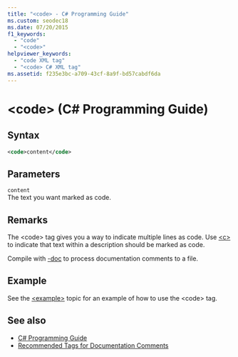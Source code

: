 ```yaml
---
title: "<code> - C# Programming Guide"
ms.custom: seodec18
ms.date: 07/20/2015
f1_keywords: 
  - "code"
  - "<code>"
helpviewer_keywords: 
  - "code XML tag"
  - "<code> C# XML tag"
ms.assetid: f235e3bc-a709-43cf-8a9f-bd57cabdf6da
---
```

# \<code> (C# Programming Guide)
## Syntax  
  
```xml  
<code>content</code>  
```  
  
## Parameters  
 `content`  
 The text you want marked as code.  
  
## Remarks  
 The \<code> tag gives you a way to indicate multiple lines as code. Use [\<c>](./code-inline.md) to indicate that text within a description should be marked as code.  
  
 Compile with [-doc](../../language-reference/compiler-options/doc-compiler-option.md) to process documentation comments to a file.  
  
## Example  
 See the [\<example>](./example.md) topic for an example of how to use the \<code> tag.  
  
## See also

- [C# Programming Guide](../index.md)
- [Recommended Tags for Documentation Comments](./recommended-tags-for-documentation-comments.md)
